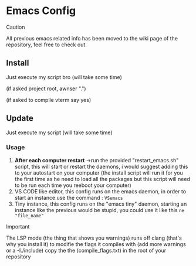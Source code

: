 # Emacs Config
>[!CAUTION]
>All previous emacs related info has been moved to the wiki page of the repository, feel free to check out.

## Install
Just execute my script bro (will take some time)

(if asked project root, awnser ".")

(if asked to compile vterm say yes)


## Update
Just execute my script (will take some time)

### Usage
1. **After each computer restart** ->run the provided "restart_emacs.sh" script, this will start or restart the daemons, i would suggest adding this to your autostart on your computer (the install script will run it for you the first time as he need to load all the packages but this script will need to be run each time you reeboot your computer)
2. VS CODE like editor, this config runs on the emacs daemon, in order to start an instance use the command : `VSemacs`
3. Tiny instance, this config runs on the "emacs tiny" daemon, starting an instance like the previous would be stupid, you could use it like this `ne "file_name"`

>[!IMPORTANT]
>The LSP mode (the thing that shows you warnings) runs off clang (that's why you install it) to modifie the flags it compiles with (add more warnings or a -I./include) copy the the (compile_flags.txt) in the root of your repository

